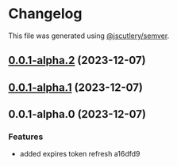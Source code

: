 # Changelog

This file was generated using [@jscutlery/semver](https://github.com/jscutlery/semver).

## [0.0.1-alpha.2](///compare/$lightcast-api-0.0.1-alpha.1...$lightcast-api-0.0.1-alpha.2) (2023-12-07)

## [0.0.1-alpha.1](///compare/$lightcast-api-0.0.1-alpha.0...$lightcast-api-0.0.1-alpha.1) (2023-12-07)

## 0.0.1-alpha.0 (2023-12-07)


### Features

* added expires token refresh a16dfd9

